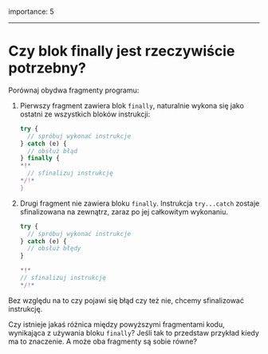 importance: 5

---

# Czy blok finally jest rzeczywiście potrzebny?

Porównaj obydwa fragmenty programu:

1. Pierwszy fragment zawiera blok `finally`, naturalnie wykona się jako ostatni ze wszystkich bloków instrukcji:

    ```js
    try {
      // spróbuj wykonać instrukcje
    } catch (e) {
      // obsłuż błąd
    } finally {
    *!*
      // sfinalizuj instrukcję
    */!*
    }
    ```
2. Drugi fragment nie zawiera bloku `finally`. Instrukcja `try...catch` zostaje sfinalizowana na zewnątrz, zaraz po jej całkowitym wykonaniu.

    ```js
    try {
      // spróbuj wykonać instrukcje
    } catch (e) {
      // obsłuż błędy
    }

    *!*
    // sfinalizuj instrukcję
    */!*
    ```
Bez względu na to czy pojawi się błąd czy też nie, chcemy sfinalizować instrukcję. 

Czy istnieje jakaś różnica między powyższymi fragmentami kodu, wynikająca z używania bloku `finally`? Jeśli tak to przedstaw przykład kiedy ma to znaczenie. A może oba fragmenty są sobie równe?

